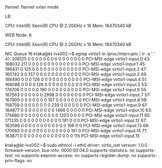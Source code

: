 flannel: flannel vxlan mode 

LB:

CPU:
Intel(R) Xeon(R) CPU @ 2.20GHz x 16
Mem:
16470340 kB

WEB Node: 6

CPU:
Intel(R) Xeon(R) CPU @ 2.20GHz x 16
Mem:
16470340 kB

NIC Queue 16
ktaka@kt-lvs002:~$ egrep virtio1-in  /proc/interrupts  | tr -s ' '
 41: 208125 0 0 0 0 0 0 0 0 0 0 0 0 0 0 0 PCI-MSI-edge virtio1-input.0
 43: 168032 211 0 0 0 0 0 0 0 0 0 0 0 0 0 0 PCI-MSI-edge virtio1-input.1
 45: 196431 0 125 0 0 0 0 0 0 0 0 0 0 0 0 0 PCI-MSI-edge virtio1-input.2
 47: 165742 0 0 157 0 0 0 0 0 0 0 0 0 0 0 0 PCI-MSI-edge virtio1-input.3
 49: 188490 0 0 0 126 0 0 0 0 0 0 0 0 0 0 0 PCI-MSI-edge virtio1-input.4
 51: 166088 0 0 0 0 126 0 0 0 0 0 0 0 0 0 0 PCI-MSI-edge virtio1-input.5
 53: 178709 0 0 0 0 0 190 0 0 0 0 0 0 0 0 0 PCI-MSI-edge virtio1-input.6
 55: 187563 0 0 0 0 0 0 2998 0 0 0 0 0 0 0 0 PCI-MSI-edge virtio1-input.7
 57: 167909 0 0 0 0 0 0 0 107 0 0 0 0 0 0 0 PCI-MSI-edge virtio1-input.8
 59: 158759 0 0 0 0 0 0 0 0 239 0 0 0 0 0 0 PCI-MSI-edge virtio1-input.9
 61: 184877 0 0 0 0 0 0 0 0 0 1466 0 0 0 0 0 PCI-MSI-edge virtio1-input.10
 63: 175880 0 0 0 0 0 0 0 0 0 0 1203 0 0 0 0 PCI-MSI-edge virtio1-input.11
 65: 171335 0 0 0 0 0 0 0 0 0 0 0 181 0 0 0 PCI-MSI-edge virtio1-input.12
 67: 163596 0 0 0 0 0 0 0 0 0 0 0 0 166 0 0 PCI-MSI-edge virtio1-input.13
 69: 170083 0 0 0 0 0 0 0 0 0 0 0 0 0 161 0 PCI-MSI-edge virtio1-input.14
 71: 163871 0 0 0 0 0 0 0 0 0 0 0 0 0 0 115 PCI-MSI-edge virtio1-input.15

ktaka@kt-lvs002:~$ sudo ethtool -i eth0
driver: virtio_net
version: 1.0.0
firmware-version:
bus-info: 0000:00:04.0
supports-statistics: no
supports-test: no
supports-eeprom-access: no
supports-register-dump: no
supports-priv-flags: no


